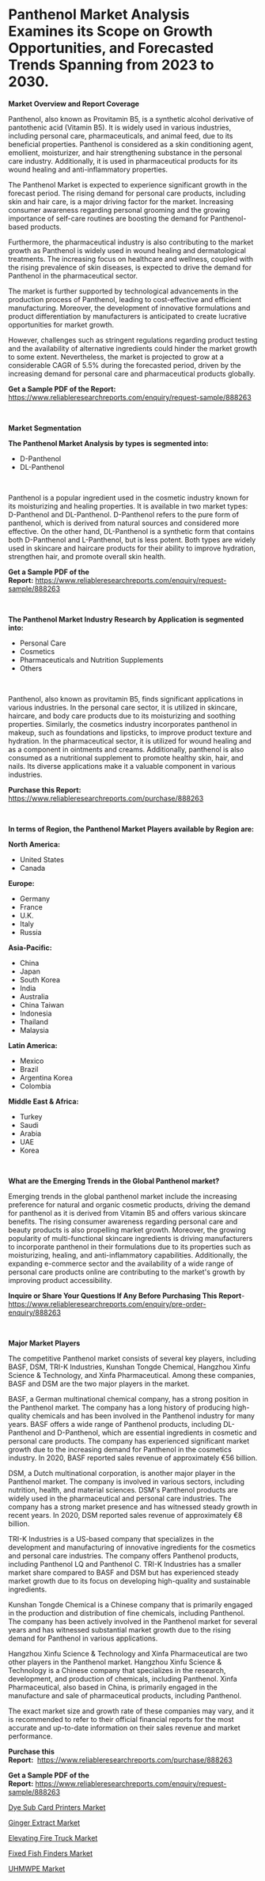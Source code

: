 <p><h1>Panthenol Market Analysis Examines its Scope on Growth Opportunities, and Forecasted Trends Spanning from 2023 to 2030.</h1></p><p><strong>Market Overview and Report Coverage</strong></p>
<p><p>Panthenol, also known as Provitamin B5, is a synthetic alcohol derivative of pantothenic acid (Vitamin B5). It is widely used in various industries, including personal care, pharmaceuticals, and animal feed, due to its beneficial properties. Panthenol is considered as a skin conditioning agent, emollient, moisturizer, and hair strengthening substance in the personal care industry. Additionally, it is used in pharmaceutical products for its wound healing and anti-inflammatory properties.</p><p>The Panthenol Market is expected to experience significant growth in the forecast period. The rising demand for personal care products, including skin and hair care, is a major driving factor for the market. Increasing consumer awareness regarding personal grooming and the growing importance of self-care routines are boosting the demand for Panthenol-based products.</p><p>Furthermore, the pharmaceutical industry is also contributing to the market growth as Panthenol is widely used in wound healing and dermatological treatments. The increasing focus on healthcare and wellness, coupled with the rising prevalence of skin diseases, is expected to drive the demand for Panthenol in the pharmaceutical sector.</p><p>The market is further supported by technological advancements in the production process of Panthenol, leading to cost-effective and efficient manufacturing. Moreover, the development of innovative formulations and product differentiation by manufacturers is anticipated to create lucrative opportunities for market growth.</p><p>However, challenges such as stringent regulations regarding product testing and the availability of alternative ingredients could hinder the market growth to some extent. Nevertheless, the market is projected to grow at a considerable CAGR of 5.5% during the forecasted period, driven by the increasing demand for personal care and pharmaceutical products globally.</p></p>
<p><strong>Get a Sample PDF of the Report:</strong> <a href="https://www.reliableresearchreports.com/enquiry/request-sample/888263">https://www.reliableresearchreports.com/enquiry/request-sample/888263</a></p>
<p>&nbsp;</p>
<p><strong>Market Segmentation</strong></p>
<p><strong>The Panthenol Market Analysis by types is segmented into:</strong></p>
<p><ul><li>D-Panthenol</li><li>DL-Panthenol</li></ul></p>
<p>&nbsp;</p>
<p><p>Panthenol is a popular ingredient used in the cosmetic industry known for its moisturizing and healing properties. It is available in two market types: D-Panthenol and DL-Panthenol. D-Panthenol refers to the pure form of panthenol, which is derived from natural sources and considered more effective. On the other hand, DL-Panthenol is a synthetic form that contains both D-Panthenol and L-Panthenol, but is less potent. Both types are widely used in skincare and haircare products for their ability to improve hydration, strengthen hair, and promote overall skin health.</p></p>
<p><strong>Get a Sample PDF of the Report:</strong>&nbsp;<a href="https://www.reliableresearchreports.com/enquiry/request-sample/888263">https://www.reliableresearchreports.com/enquiry/request-sample/888263</a></p>
<p>&nbsp;</p>
<p><strong>The Panthenol Market Industry Research by Application is segmented into:</strong></p>
<p><ul><li>Personal Care</li><li>Cosmetics</li><li>Pharmaceuticals and Nutrition Supplements</li><li>Others</li></ul></p>
<p>&nbsp;</p>
<p><p>Panthenol, also known as provitamin B5, finds significant applications in various industries. In the personal care sector, it is utilized in skincare, haircare, and body care products due to its moisturizing and soothing properties. Similarly, the cosmetics industry incorporates panthenol in makeup, such as foundations and lipsticks, to improve product texture and hydration. In the pharmaceutical sector, it is utilized for wound healing and as a component in ointments and creams. Additionally, panthenol is also consumed as a nutritional supplement to promote healthy skin, hair, and nails. Its diverse applications make it a valuable component in various industries.</p></p>
<p><strong>Purchase this Report:</strong>&nbsp; <a href="https://www.reliableresearchreports.com/purchase/888263">https://www.reliableresearchreports.com/purchase/888263</a></p>
<p>&nbsp;</p>
<p><strong>In terms of Region, the Panthenol Market Players available by Region are:</strong></p>
<p>
    <p> <strong> North America: </strong>
        <ul>
            <li>United States</li>
            <li>Canada</li>
        </ul>
        </p> 
    <p> <strong> Europe: </strong>
        <ul>
            <li>Germany</li>
            <li>France</li>
            <li>U.K.</li>
            <li>Italy</li>
            <li>Russia</li>
        </ul>
        </p> 
    <p> <strong> Asia-Pacific: </strong>
        <ul>
            <li>China</li>
            <li>Japan</li>
            <li>South Korea</li>
            <li>India</li>
            <li>Australia</li>
            <li>China Taiwan</li>
            <li>Indonesia</li>
            <li>Thailand</li>
            <li>Malaysia</li>
        </ul>
        </p> 
    <p> <strong> Latin America: </strong>
        <ul>
            <li>Mexico</li>
            <li>Brazil</li>
            <li>Argentina Korea</li>
            <li>Colombia</li>
        </ul>
        </p> 
    <p> <strong> Middle East & Africa: </strong>
        <ul>
            <li>Turkey</li>
            <li>Saudi</li>
            <li>Arabia</li>
            <li>UAE</li>
            <li>Korea</li>
        </ul>
    </p>
    </p>
<p>&nbsp;</p>
<p><strong>What are the Emerging Trends in the Global Panthenol market?</strong></p>
<p><p>Emerging trends in the global panthenol market include the increasing preference for natural and organic cosmetic products, driving the demand for panthenol as it is derived from Vitamin B5 and offers various skincare benefits. The rising consumer awareness regarding personal care and beauty products is also propelling market growth. Moreover, the growing popularity of multi-functional skincare ingredients is driving manufacturers to incorporate panthenol in their formulations due to its properties such as moisturizing, healing, and anti-inflammatory capabilities. Additionally, the expanding e-commerce sector and the availability of a wide range of personal care products online are contributing to the market's growth by improving product accessibility.</p></p>
<p><strong>Inquire or Share Your Questions If Any Before Purchasing This Report</strong>- <a href="https://www.reliableresearchreports.com/enquiry/pre-order-enquiry/888263">https://www.reliableresearchreports.com/enquiry/pre-order-enquiry/888263</a></p>
<p>&nbsp;</p>
<p><strong>Major Market Players</strong></p>
<p><p>The competitive Panthenol market consists of several key players, including BASF, DSM, TRI-K Industries, Kunshan Tongde Chemical, Hangzhou Xinfu Science & Technology, and Xinfa Pharmaceutical. Among these companies, BASF and DSM are the two major players in the market.</p><p>BASF, a German multinational chemical company, has a strong position in the Panthenol market. The company has a long history of producing high-quality chemicals and has been involved in the Panthenol industry for many years. BASF offers a wide range of Panthenol products, including DL-Panthenol and D-Panthenol, which are essential ingredients in cosmetic and personal care products. The company has experienced significant market growth due to the increasing demand for Panthenol in the cosmetics industry. In 2020, BASF reported sales revenue of approximately €56 billion.</p><p>DSM, a Dutch multinational corporation, is another major player in the Panthenol market. The company is involved in various sectors, including nutrition, health, and material sciences. DSM's Panthenol products are widely used in the pharmaceutical and personal care industries. The company has a strong market presence and has witnessed steady growth in recent years. In 2020, DSM reported sales revenue of approximately €8 billion.</p><p>TRI-K Industries is a US-based company that specializes in the development and manufacturing of innovative ingredients for the cosmetics and personal care industries. The company offers Panthenol products, including Panthenol LQ and Panthenol C. TRI-K Industries has a smaller market share compared to BASF and DSM but has experienced steady market growth due to its focus on developing high-quality and sustainable ingredients.</p><p>Kunshan Tongde Chemical is a Chinese company that is primarily engaged in the production and distribution of fine chemicals, including Panthenol. The company has been actively involved in the Panthenol market for several years and has witnessed substantial market growth due to the rising demand for Panthenol in various applications.</p><p>Hangzhou Xinfu Science & Technology and Xinfa Pharmaceutical are two other players in the Panthenol market. Hangzhou Xinfu Science & Technology is a Chinese company that specializes in the research, development, and production of chemicals, including Panthenol. Xinfa Pharmaceutical, also based in China, is primarily engaged in the manufacture and sale of pharmaceutical products, including Panthenol.</p><p>The exact market size and growth rate of these companies may vary, and it is recommended to refer to their official financial reports for the most accurate and up-to-date information on their sales revenue and market performance.</p></p>
<p><strong>Purchase this Report:</strong>&nbsp;&nbsp;<a href="https://www.reliableresearchreports.com/purchase/888263">https://www.reliableresearchreports.com/purchase/888263</a></p>
<p></p>
<p><strong>Get a Sample PDF of the Report:</strong>&nbsp;<a href="https://www.reliableresearchreports.com/enquiry/request-sample/888263">https://www.reliableresearchreports.com/enquiry/request-sample/888263</a></p>
<p><p><a href="https://medium.com/@kavonhansen3626/dye-sub-card-printers-market-the-key-to-successful-business-strategy-forecast-till-2030-e6cd47498087">Dye Sub Card Printers Market</a></p><p><a href="https://github.com/ashepherd82/Market-Research-Report-List-1/blob/main/ginger-extract-market.md">Ginger Extract Market</a></p><p><a href="https://medium.com/@karinaokon2662/elevating-fire-truck-market-outlook-industry-overview-and-forecast-2023-to-2030-b51e795b0155">Elevating Fire Truck Market</a></p><p><a href="https://medium.com/@othaleffler644/fixed-fish-finders-market-size-and-market-trends-complete-industry-overview-2023-to-2030-8bc135a3bcf6">Fixed Fish Finders Market</a></p><p><a href="https://github.com/FassouRP/Market-Research-Report-List-1/blob/main/uhmwpe-market.md">UHMWPE Market</a></p></p>